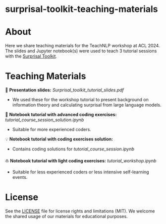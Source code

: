 # surprisal-toolkit-teaching-materials

# About

Here we share teaching materials for the TeachNLP workshop at ACL 2024. The slides and Jupyter notebook(s) were used to teach 3 tutorial sessions with the [Surprisal Toolkit](https://github.com/uds-lsv/surprisal-toolkit).

# Teaching Materials

:apple: **Presentation slides:** _Surprisal_toolkit_tutorial_slides.pdf_

- We used these for the workshop tutorial to present background on information theory and calculating surprisal from large language models.

:rocket: **Notebook tutorial with advanced coding exercises:** _tutorial_course_session_solution.ipynb_

- Suitable for more experienced coders.

:bulb: **Notebook tutorial with coding exercises solution:**

- Contains coding solutions for _tutorial_course_session.ipynb_

:sailboat: **Notebook tutorial with light coding exercises:** _tutorial_workshop.ipynb_

- Suitable for less experienced coders or less intensive self-learning events.

# License

See the [LICENSE](LICENSE.txt) file for license rights and limitations (MIT). We welcome the shared usage of our materials for educational purposes.

